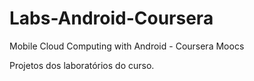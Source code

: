 Labs-Android-Coursera
=====================

Mobile Cloud Computing with Android - Coursera Moocs

Projetos dos laboratórios do curso.
